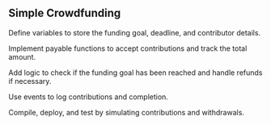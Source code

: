 ## Simple Crowdfunding

Define variables to store the funding goal, deadline, and contributor details.

Implement payable functions to accept contributions and track the total amount.

Add logic to check if the funding goal has been reached and handle refunds if necessary.

Use events to log contributions and completion.

Compile, deploy, and test by simulating contributions and withdrawals.